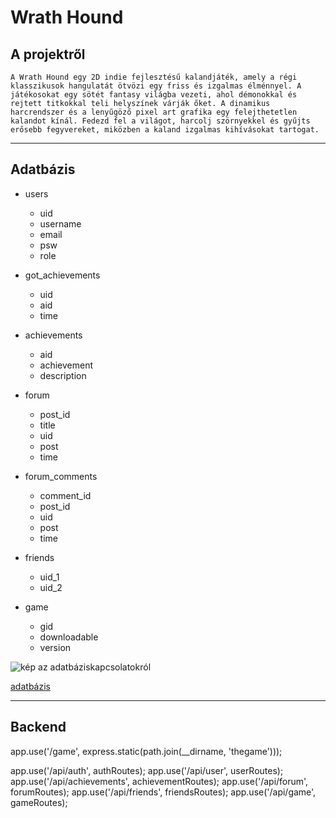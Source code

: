 # Wrath Hound
## A projektről
    A Wrath Hound egy 2D indie fejlesztésű kalandjáték, amely a régi klasszikusok hangulatát ötvözi egy friss és izgalmas élménnyel. A játékosokat egy sötét fantasy világba vezeti, ahol démonokkal és rejtett titkokkal teli helyszínek várják őket. A dinamikus harcrendszer és a lenyűgöző pixel art grafika egy felejthetetlen kalandot kínál. Fedezd fel a világot, harcolj szörnyekkel és gyűjts erősebb fegyvereket, miközben a kaland izgalmas kihívásokat tartogat.
---
## Adatbázis
- users
    - uid
	- username
	- email
	- psw
	- role
- got_achievements
	- uid
	- aid
	- time
- achievements
	- aid
	- achievement
	- description

- forum
	- post_id
	- title
	- uid
	- post
	- time

- forum_comments
	- comment_id
	- post_id
	- uid
	- post
	- time

- friends
	- uid_1
	- uid_2

- game
	- gid
	- downloadable
	- version

![kép az adatbáziskapcsolatokról](https://i.snipboard.io/apmj3q.jpg)

[adatbázis](https://drawsql.app/teams/dszc-baross-2/diagrams/wrathhound)

---
## Backend

app.use('/game', express.static(path.join(__dirname, 'thegame')));

app.use('/api/auth', authRoutes);
app.use('/api/user', userRoutes);
app.use('/api/achievements', achievementRoutes);
app.use('/api/forum', forumRoutes);
app.use('/api/friends', friendsRoutes);
app.use('/api/game', gameRoutes);